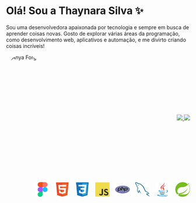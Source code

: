 # Olá! Sou a Thaynara Silva ✨
Sou uma desenvolvedora apaixonada por tecnologia e sempre em busca de aprender coisas novas. Gosto de explorar várias áreas da programação, como desenvolvimento web, aplicativos e automação, e me divirto criando coisas incríveis!

<div style="display: flex; justify-content: space-between; align-items: center; width: 100%; flex-wrap: wrap;">
  <div style="display: flex; gap: 20px; align-items: center;">
    <img alt="Anya Forger" height="350" style="border-radius:50px;" src="https://media1.tenor.com/m/mLzjUIekmM8AAAAd/anime-spy-x-family.gif">
  </div>

##
  <div style="display: flex; flex-direction: column; align-items: center;">
    <a href="https://github.com/ThaynaraaSilva">
      <img height="180em" src="https://github-readme-stats.vercel.app/api?username=ThaynaraaSilva&show_icons=true&theme=tokyonight&include_all_commits=true&count_private=true"/>
      <img height="180em" src="https://github-readme-stats.vercel.app/api/top-langs/?username=ThaynaraaSilva&layout=compact&langs_count=7&theme=tokyonight"/>
    </a>
  </div>
</div>


<div style="display: flex; justify-content: flex-end; gap: 15px; flex-wrap: wrap; align-items: center;">

  <img alt="Figma" height="40" width="40" src="https://raw.githubusercontent.com/devicons/devicon/master/icons/figma/figma-original.svg">
  <img alt="HTML" height="40" width="40" src="https://raw.githubusercontent.com/devicons/devicon/master/icons/html5/html5-original.svg">
  <img alt="CSS" height="40" width="40" src="https://raw.githubusercontent.com/devicons/devicon/master/icons/css3/css3-original.svg">
  <img alt="JavaScript" height="40" width="40" src="https://raw.githubusercontent.com/devicons/devicon/master/icons/javascript/javascript-original.svg">
  <img alt="PHP" height="40" width="40" src="https://raw.githubusercontent.com/devicons/devicon/master/icons/php/php-original.svg">
  <img alt="MySQL" height="40" width="40" src="https://raw.githubusercontent.com/devicons/devicon/master/icons/mysql/mysql-original.svg">
  <img alt="Java" height="40" width="40" src="https://raw.githubusercontent.com/devicons/devicon/master/icons/java/java-original.svg">
<img alt="Spring Boot" height="40" widt="40" src="https://raw.githubusercontent.com/devicons/devicon/master/icons/spring/spring-original.svg">

</div>



